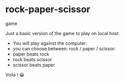 # rock-paper-scissor
game

Just a basic version of the game to play on local host.

- You will play against the computer:
- you can choose between: rock / paper / scissor:
- paper beats rock
- rock beats scissor
- scissor beats paper

Voila ! 😀

